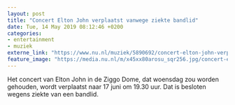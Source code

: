 ```yaml
---
layout: post
title: "Concert Elton John verplaatst vanwege ziekte bandlid"
date: Tue, 14 May 2019 08:12:46 +0200
categories: 
- entertainment 
- muziek 
externe_link: "https://www.nu.nl/muziek/5890692/concert-elton-john-verplaatst-vanwege-ziekte-bandlid.html"
feature_image: "https://media.nu.nl/m/x45xx80arosu_sqr256.jpg/concert-elton-john-verplaatst-vanwege-ziekte-bandlid.jpg"
---
```


Het concert van Elton John in de Ziggo Dome, dat woensdag zou worden gehouden, wordt verplaatst naar 17 juni om 19.30 uur. Dat is besloten wegens ziekte van een bandlid.
